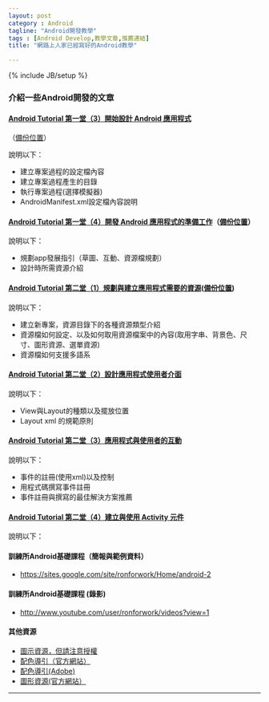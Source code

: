 ```yaml
---
layout: post
category : Android 
tagline: "Android開發教學"
tags : [Android Develop,教學文章,推薦連結]
title: "網路上人家已經寫好的Android教學"

---
```

{% include JB/setup %}

### 介紹一些Android開發的文章


#### [Android Tutorial 第一堂（3）開始設計 Android 應用程式][1]
（[備份位置][2]）

說明以下：

- 建立專案過程的設定檔內容
- 建立專案過程產生的目錄
- 執行專案過程(選擇模擬器)
- AndroidManifest.xml設定檔內容說明

#### [Android Tutorial 第一堂（4）開發 Android 應用程式的準備工作][3]（[備份位置][4]）

說明以下：

- 規劃app發展指引（草圖、互動、資源檔規劃）
- 設計時所需資源介紹

#### [Android Tutorial 第二堂（1）規劃與建立應用程式需要的資源][5]([備份位置][6])
說明以下：
- 建立新專案，資源目錄下的各種資源類型介紹
- 資源檔如何設定、以及如何取用資源檔案中的內容(取用字串、背景色、尺寸、圖形資源、選單資源)
- 資源檔如何支援多語系

#### [Android Tutorial 第二堂（2）設計應用程式使用者介面][7]
說明以下：
- View與Layout的種類以及擺放位置
- Layout xml 的規範原則
#### [Android Tutorial 第二堂（3）應用程式與使用者的互動][8]
說明以下：
- 事件的註冊(使用xml)以及控制
- 用程式碼撰寫事件註冊
- 事件註冊與撰寫的最佳解決方案推薦

#### [Android Tutorial 第二堂（4）建立與使用 Activity 元件][9]
說明以下：



#### 訓練所Android基礎課程（簡報與範例資料）
- https://sites.google.com/site/ronforwork/Home/android-2

#### 訓練所Android基礎課程 (錄影)
- http://www.youtube.com/user/ronforwork/videos?view=1



#### 其他資源

- [圖示資源，但請注意授權][10]
- [配色導引（官方網站）][11]
- [配色導引(Adobe)][12]
- [圖形資源(官方網站）][13]






---- 



[1]:	http://www.codedata.com.tw/mobile/android-tutorial-the-1st-class-3-app-project/
[2]:	https://onedrive.live.com/redir?page=view&resid=9E5410AD0DC2833C!33390&authkey=!AFMfQbbpRlxU_Fc
[3]:	http://www.codedata.com.tw/mobile/android-tutorial-the-1st-class-4-before-developing-an-app/
[4]:	https://onedrive.live.com/view.aspx?cid=9e5410ad0dc2833c&id=documents&resid=9E5410AD0DC2833C%2133390&app=OneNote&authkey=!AFMfQbbpRlxU_Fc&&wd=target%28%2F%2F%E6%96%B0%E7%9A%84%E7%AF%80%201.one%7Cd9eb8d14-a331-a24c-8c2e-5fbe7a31bc1a%2FAndroid%20Tutorial%20%E7%AC%AC%E4%B8%80%E5%A0%82%EF%BC%884%EF%BC%89%E9%96%8B%E7%99%BC%20Android%20%E6%87%89%E7%94%A8%E7%A8%8B%E5%BC%8F%E7%9A%84%E6%BA%96%E5%82%99%E5%B7%A5%E4%BD%9C%7C8bde76c4-7ef9-e54b-bb52-f9cf018d0bfc%2F%29
[5]:	http://www.codedata.com.tw/mobile/android-tutorial-the-2nd-class-1-res/
[6]:	https://onedrive.live.com/edit.aspx/%e6%96%87%e4%bb%b62/Android%e9%96%8b%e7%99%bc%e6%89%8b%e5%86%8a%e7%ad%86%e8%a8%98?cid=9e5410ad0dc2833c&id=documents?id=%2F&wd=target%28%E6%96%B0%E7%9A%84%E7%AF%80%201.one%7CD9EB8D14-A331-A24C-8C2E-5FBE7A31BC1A%2FAndroid%20Tutorial%20%E7%AC%AC%E4%BA%8C%E5%A0%82%EF%BC%881%EF%BC%89%E8%A6%8F%E5%8A%83%E8%88%87%E5%BB%BA%E7%AB%8B%E6%87%89%E7%94%A8%E7%A8%8B%E5%BC%8F%E9%9C%80%E8%A6%81%E7%9A%84%E8%B3%87%E6%BA%90%7CD28EC984-3676-294B-8601-85FFDEE93CA9%2F%29%0Aonenote:https://d.docs.live.net/9e5410ad0dc2833c/%E6%96%87%E4%BB%B62/Android%E9%96%8B%E7%99%BC%E6%89%8B%E5%86%8A%E7%AD%86%E8%A8%98/%E6%96%B0%E7%9A%84%E7%AF%80%201.one#Android%20Tutorial%20%E7%AC%AC%E4%BA%8C%E5%A0%82%EF%BC%881%EF%BC%89%E8%A6%8F%E5%8A%83%E8%88%87%E5%BB%BA%E7%AB%8B%E6%87%89%E7%94%A8%E7%A8%8B%E5%BC%8F%E9%9C%80%E8%A6%81%E7%9A%84%E8%B3%87%E6%BA%90&section-id=%7BD9EB8D14-A331-A24C-8C2E-5FBE7A31BC1A%7D&page-id=%7BD28EC984-3676-294B-8601-85FFDEE93CA9%7D&end
[7]:	http://www.codedata.com.tw/mobile/android-tutorial-the-2nd-class-2-ui/
[8]:	http://www.codedata.com.tw/mobile/android-tutorial-the-2nd-class-3-interaction/
[9]:	http://www.codedata.com.tw/mobile/android-tutorial-the-2nd-class-4-activity/
[10]:	http://www.smashingmagazine.com/tag/icons/
[11]:	https://developer.android.com/design/style/color.html
[12]:	https://kuler.adobe.com/zh/explore/most-popular/?time=month
[13]:	http://developer.android.com/design/downloads/index.html